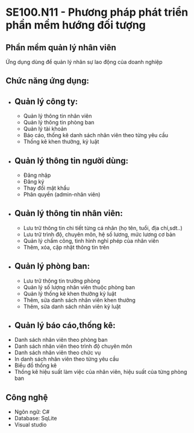 # SE100.N11 - Phương pháp phát triển phần mềm hướng đối tượng
## Phần mềm quản lý nhân viên
Ứng dụng dùng để quản lý nhân sự lao động của doanh nghiệp

## Chức năng ứng dụng:

- ## Quản lý công ty:
   -  Quản lý thông tin nhân viên
   -  Quản lý thông tin phòng ban
   -  Quản lý tài khoản
   -  Báo cáo, thống kê danh sách nhân viên theo từng yêu cầu
   -  Thống kê khen thưởng, kỷ luật
 - ## Quản lý thông tin người dùng:
   -  Đăng nhập
   -  Đăng ký
   -  Thay đổi mật khẩu
   -  Phân quyền (admin-nhân viên)
 - ## Quản lý thông tin nhân viên:
   -  Lưu trữ thông tin chi tiết từng cá nhân (họ tên, tuổi, địa chỉ,sdt..)
   -  Lưu trữ trình độ, chuyên môn, hệ số lương, mức lương cơ bản
   -  Quản lý chấm công, tình hình nghỉ phép của nhân viên
   -  Thêm, xóa, cập nhật thông tin trên
 - ## Quản lý phòng ban:
   -  Lưu trữ thông tin trưởng phòng
   -  Quản lý số lượng nhân viên thuộc phòng ban 
   -  Quản lý thống kê khen thưởng kỷ luật
   -  Thêm, sửa danh sách nhân viên khen thưởng
   -  Thêm, sửa danh sách nhân viên kỷ luật
  - ## Quản lý báo cáo,thống kê:
   -  Danh sách nhân viên theo phòng ban
   -  Danh sách nhân viên theo trình độ chuyên môn
   -  Danh sách nhân viên theo chức vụ
   -  In danh sách nhân viên theo từng yêu cầu
   -  Biểu đồ thống kê
   -  Thống kê hiệu suất làm việc của nhân viên, hiệu suất của từng phòng ban
  
## Công nghệ 
  - Ngôn ngữ: C#
  - Database: SqLite
  - Visual studio

  
